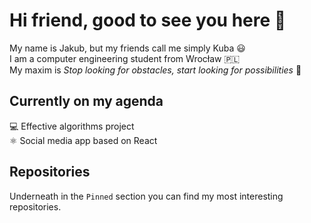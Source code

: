 # Hi friend, good to see you here 👋
My name is Jakub, but my friends call me simply Kuba 😃   
I am a computer engineering student from Wrocław 🇵🇱  
My maxim is *Stop looking for obstacles, start looking for possibilities* 🙌

## Currently on my agenda
💻 Effective algorithms project   
⚛️ Social media app based on React

## Repositories
Underneath in the `Pinned` section you can find my most interesting repositories.
<!--
**wrzchwc/wrzchwc** is a ✨ _special_ ✨ repository because its `README.md` (this file) appears on your GitHub profile.

Here are some ideas to get you started:

- 🔭 I’m currently working on ...
- 🌱 I’m currently learning ...
- 👯 I’m looking to collaborate on ...
- 🤔 I’m looking for help with ...
- 💬 Ask me about ...
- 📫 How to reach me: ...
- 😄 Pronouns: ...
- ⚡ Fun fact: ...
-->
